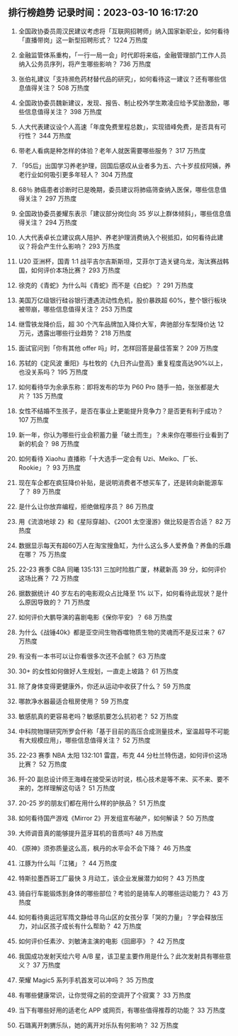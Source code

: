 
## 排行榜趋势 记录时间：2023-03-10 16:17:20
  
  1. 全国政协委员周汉民建议考虑将「互联网招聘师」纳入国家新职业，如何看待「直播带岗」这一新型招聘形式？ 1224 万热度
    
  2. 金融监管体系重构，「一行一局一会」时代即将来临，金融管理部门工作人员纳入公务员序列，将产生哪些影响？ 736 万热度
    
  3. 张伯礼建议「支持濒危药材替代品的研究」，如何看待这一建议？还有哪些信息值得关注？ 508 万热度
    
  4. 全国政协委员魏新建议，发现、报告、制止校外学生欺凌应给予奖励激励，哪些信息值得关注？ 398 万热度
    
  5. 人大代表建议设个人高速「年度免费里程总数」，实现错峰免费，是否具有可行性？ 344 万热度
    
  6. 带老人看病是种怎样的体验？老年人就医需要哪些服务？ 317 万热度
    
  7. 「95后」出国学习养老护理，回国后感叹从业者多为五、六十岁叔叔阿姨，养老行业如何吸引更多年轻人？ 304 万热度
    
  8. 68％ 肺癌患者诊断时已是晚期，委员建议将肺癌筛查纳入医保，哪些信息值得关注？ 297 万热度
    
  9. 全国政协委员姜耀东表示「建议部分岗位向 35 岁以上群体倾斜」，哪些信息值得关注？ 294 万热度
    
  10. 人大代表卓长立建议病人陪护、养老护理消费纳入个税抵扣，如何看待此建议？将会产生什么影响？ 293 万热度
    
  11. U20 亚洲杯，国青 1:1 战平吉尔吉斯斯坦，艾菲尔丁造关键乌龙，淘汰赛战韩国，如何评价本场比赛？ 293 万热度
    
  12. 徐克的《青蛇》为什么叫《青蛇》而不是《白蛇》？ 291 万热度
    
  13. 美国万亿级银行硅谷银行遭遇流动性危机，股价暴跌超 60%，整个银行板块被带崩，哪些信息值得关注？ 253 万热度
    
  14. 继雪铁龙降价后，超 30 个汽车品牌加入降价大军，奔驰部分车型降价达 12 万元，透露出哪些行业趋势？ 218 万热度
    
  15. 面试官问到「你有其他 offer 吗」时，怎样回答是最佳答案？ 209 万热度
    
  16. 苏轼的《定风波 重阳》与杜牧的《九日齐山登高》重复程度高达90%以上，也没关系吗？ 195 万热度
    
  17. 如何看待华为余承东称：即将发布的华为 P60 Pro 随手一拍，张张都是大片？ 135 万热度
    
  18. 女性不结婚不生孩子，是否在事业上更能提升竞争力？是否更有利于成功？ 107 万热度
    
  19. 新一年，你认为哪些行业会积蓄力量「破土而生」？未来你在哪些行业看到了新的机会？ 98 万热度
    
  20. 如何看待 Xiaohu 直播称「十大选手一定会有 Uzi、Meiko、厂长、Rookie」？ 93 万热度
    
  21. 现在车企都在疯狂降价补贴，是说明消费者不想买车了，还是转向新能源车了？ 89 万热度
    
  22. 是什么让你放弃编程，拒绝做程序员？ 86 万热度
    
  23. 用《流浪地球 2》和《星际穿越》、《2001 太空漫游》做比较是否合适？ 82 万热度
    
  24. 数据显示每天有超60万人在淘宝搜鱼缸，为什么这么多人爱养鱼？养鱼的乐趣在哪？ 75 万热度
    
  25. 22-23 赛季 CBA 同曦 135:131 三加时险胜广厦，林葳新高 39 分，如何评价这场比赛？ 72 万热度
    
  26. 据数据统计 40 岁左右的电影观众占比降至 1% 以下，如何看待此现状？是什么原因导致的？ 71 万热度
    
  27. 如何评价大鹏导演的喜剧电影《保你平安》？ 68 万热度
    
  28. 为什么《战锤40k》都是亚空间生物吞噬物质生物的灵魂而不是反过来？ 67 万热度
    
  29. 有没有一本书可以让你看很多次还不会腻？ 63 万热度
    
  30. 30+ 的女性如何做好人生规划，一直走上坡路？ 61 万热度
    
  31. 除了身体变得更健康外，你还从运动中收获了什么？ 59 万热度
    
  32. 哪款净水器最适合租房使用？ 59 万热度
    
  33. 敏感肌真的更容易老吗？敏感肌要怎么抗初老？ 52 万热度
    
  34. 中科院物理研究所罗会仟称「基于目前的高压合成测量技术，室温超导不可能有大规模应用」，哪些信息值得关注？ 52 万热度
    
  35. 22-23 赛季 NBA 太阳 132:101 雷霆，布克 44 分杜兰特伤退，如何评价这场比赛？ 52 万热度
    
  36. 歼-20 副总设计师王海峰在接受采访时说，核心技术是等不来、买不来、要不来的，怎样理解这句话？ 51 万热度
    
  37. 20-25 岁的朋友们都在用什么样的护肤品？ 51 万热度
    
  38. 如何看待国产游戏《Mirror 2》开发组宣布破产，如何解读？ 50 万热度
    
  39. 大师调音真的能够提升蓝牙耳机的音质吗? 48 万热度
    
  40. 《原神》须弥质量这么高，枫丹的水平会不会下降？ 46 万热度
    
  41. 江豚为什么叫「江猪」？ 44 万热度
    
  42. 特斯拉墨西哥工厂最快 3 月动工，该企业发展潜力如何？ 43 万热度
    
  43. 骑自行车能锻炼到身体的哪些部位？考验的是骑车人的哪些运动能力？ 43 万热度
    
  44. 如何看待奥运冠军隋文静给寻乌山区的女孩分享「哭的力量」？学会释放压力，对山区孩子成长有什么帮助？ 42 万热度
    
  45. 如何评价任素汐、刘敏涛主演的电影《回廊亭》？ 42 万热度
    
  46. 我国成功发射天绘六号 A/B 星，该卫星主要作用是什么？此次发射具有哪些意义？ 37 万热度
    
  47. 荣耀 Magic5 系列手机首发可以冲吗？ 35 万热度
    
  48. 有哪些健康常识，让你觉得之前的空调开了个寂寞？ 33 万热度
    
  49. 当下有哪些好用的适老化 APP 或网页，有哪些值得推荐的功能？ 33 万热度
    
  50. 石璐离开刺猬乐队，她的离开对乐队有何影响？ 32 万热度
    